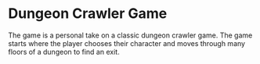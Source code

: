 # Dungeon Crawler Game
The game is a personal take on a classic dungeon crawler game. The game starts where the player chooses their character and moves through many floors of a dungeon to find an exit.
